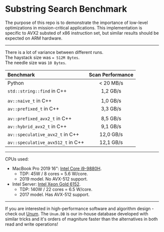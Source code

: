 # Substring Search Benchmark

The purpose of this repo is to demonstrate the importance of low-level optimizations in mission-critical applications.
This implementation is specific to AVX2 substed of x86 instruction set, but similar results should be expected on ARM hardware.

---

There is a lot of variance between different runs.<br/>
The haystack size was `= 512M Bytes`.<br/>
The needle size was `10 Bytes`.<br/>

| Benchmark                         | Scan Performance |
| :-------------------------------- | :--------------: |
| Python                            |    < 20 MB/s     |
| `std::string::find` in C++        |     1,2 GB/s     |
|                                   |                  |
| `av::naive_t` in C++              |     1,0 GB/s     |
| `av::prefixed_t` in C++           |     3,3 GB/s     |
|                                   |                  |
| `av::prefixed_avx2_t` in C++      |     8,5 GB/s     |
| `av::hybrid_avx2_t` in C++        |     9,1 GB/s     |
| `av::speculative_avx2_t` in C++   |    12,0 GB/s     |
| `av::speculative_avx512_t` in C++ |    12,1 GB/s     |

---

CPUs used:
* MacBook Pro 2019 16": [Intel Core i9-9880H](https://ark.intel.com/content/www/us/en/ark/products/192987/intel-core-i9-9880h-processor-16m-cache-up-to-4-80-ghz.html).
  * TDP: 45W / 8 cores = 5.6 W/core.
  * 2019 model. No AVX-512 support.
* Intel Server: [Intel Xeon Gold 6152](https://ark.intel.com/content/www/us/en/ark/products/120491/intel-xeon-gold-6152-processor-30-25m-cache-2-10-ghz.html).
  * TDP: 140W / 22 cores = 6.5 W/core.
  * 2017 model. Has AVX-512 support.

---

If you are interested in high-performance software and algorithm design - check out [Unum](https://unum.xyz).
The `Unum.DB` is our in-house database developed with similar tricks and it's orders of magniture faster than the alternatives in both read and write operations!
